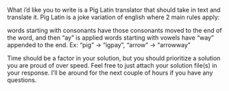 What i’d like you to write is a Pig Latin translator that should take in text and translate it. Pig Latin is a joke variation of english where 2 main rules apply:

words starting with consonants have those consonants moved to the end of the word, and then “ay” is applied
words starting with vowels have “way” appended to the end.
Ex: “pig” -> “igpay”, “arrow” -> “arrowway”

Time should be a factor in your solution, but you should prioritize a solution you are proud of over speed. Feel free to just attach your solution file(s) in your response. I’ll be around for the next couple of hours if you have any questions.
